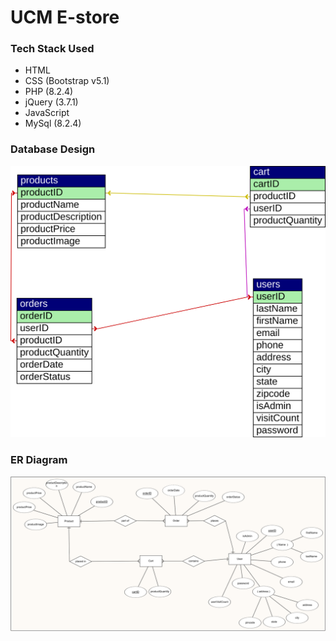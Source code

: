 # UCM E-store

### Tech Stack Used
- HTML
- CSS (Bootstrap v5.1)
- PHP (8.2.4)
- jQuery (3.7.1)
- JavaScript
- MySql (8.2.4)

### Database Design

![Table Relationship](images/ucmstoreTableRelationship.svg)

### ER Diagram

![ER Diagram](images/ER_Diagram.PNG)